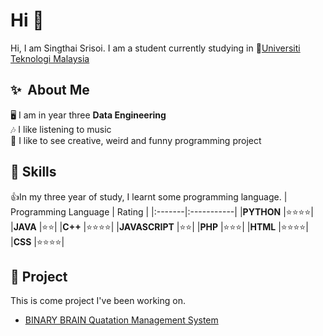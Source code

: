 # Hi 👋
Hi, I am Singthai Srisoi. I am a student currently studying in 🏫[Universiti Teknologi Malaysia](https://www.utm.my/)

## ✨  About Me
🖥️ I am in year three **Data Engineering**  <br />
🎶 I like listening to music   <br />
🤖 I like to see creative, weird and funny programming project   <br />

## 🤹  Skills
👍In my three year of study, I learnt some programming language.
| Programming Language | Rating |
|:-------|:-----------|
|**PYTHON** |⭐⭐⭐⭐|
|**JAVA** |⭐⭐|
|**C++** |⭐⭐⭐⭐|
|**JAVASCRIPT** |⭐⭐|
|**PHP** |⭐⭐⭐|
|**HTML** |⭐⭐⭐⭐|
|**CSS** |⭐⭐⭐⭐|

## 📁  Project
This is come project I've been working on.
- [BINARY BRAIN Quatation Management System](https://github.com/singthai-srisoi/school-assignment/tree/main/binarybrain)
